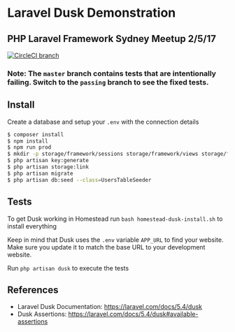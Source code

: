  # Laravel Dusk Demonstration
 ## PHP Laravel Framework Sydney Meetup 2/5/17

[![CircleCI branch](https://img.shields.io/circleci/project/github/se1exin/meetup-dusk/passing.svg)]()

 ### Note: The `master` branch contains tests that are **intentionally failing**. Switch to the `passing` branch to see the fixed tests.

 ## Install
 Create a database and setup your `.env` with the connection details
 ```bash
 $ composer install
 $ npm install
 $ npm run prod
 $ mkdir -p storage/framework/sessions storage/framework/views storage/framework/cache
 $ php artisan key:generate
 $ php artisan storage:link
 $ php artisan migrate
 $ php artisan db:seed --class=UsersTableSeeder
 ```

## Tests

To get Dusk working in Homestead run `bash homestead-dusk-install.sh` to install everything

Keep in mind that Dusk uses the `.env` variable `APP_URL` to find your website. Make sure you update it to match the base URL to your development website.

Run `php artisan dusk` to execute the tests


## References

* Laravel Dusk Documentation: https://laravel.com/docs/5.4/dusk
* Dusk Assertions: https://laravel.com/docs/5.4/dusk#available-assertions